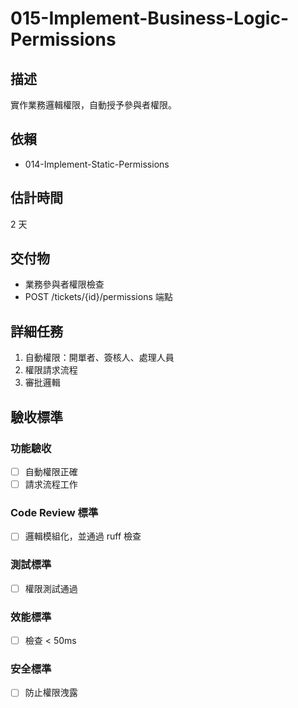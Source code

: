 # 015-Implement-Business-Logic-Permissions

## 描述
實作業務邏輯權限，自動授予參與者權限。

## 依賴
- 014-Implement-Static-Permissions

## 估計時間
2 天

## 交付物
- 業務參與者權限檢查
- POST /tickets/{id}/permissions 端點

## 詳細任務
1. 自動權限：開單者、簽核人、處理人員
2. 權限請求流程
3. 審批邏輯

## 驗收標準
### 功能驗收
- [ ] 自動權限正確
- [ ] 請求流程工作

### Code Review 標準
- [ ] 邏輯模組化，並通過 ruff 檢查

### 測試標準
- [ ] 權限測試通過

### 效能標準
- [ ] 檢查 < 50ms

### 安全標準
- [ ] 防止權限洩露
